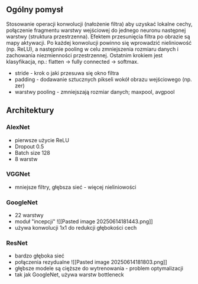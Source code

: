 ## Ogólny pomysł
Stosowanie operacji konwolucji (nałożenie filtra) aby uzyskać lokalne cechy, połączenie fragmentu warstwy wejściowej do jednego neuronu następnej warstwy (struktura przestrzenna). Efektem przesunięcia filtra po obrazie są mapy aktywacji. Po każdej konwolucji powinno się wprowadzić nieliniowość (np. ReLU), a następnie pooling w celu zmniejszenia rozmiaru danych i zachowania niezmienności przestrzennej. Ostatnim krokiem jest klasyfikacja, np.: flatten -> fully connected -> softmax.
* stride - krok o jaki przesuwa się okno filtra
* padding - dodawanie sztucznych pikseli wokół obrazu wejściowego (np. zer)
* warstwy pooling - zmniejszają rozmiar danych; maxpool, avgpool

## Architektury
### AlexNet
* pierwsze użycie ReLU
* Dropout 0.5
* Batch size 128
* 8 warstw

### VGGNet
* mniejsze filtry, głębsza sieć - więcej nieliniowości

### GoogleNet
* 22 warstwy
* moduł "incepcji"
 ![[Pasted image 20250614181443.png]]
 * używa konwolucji 1x1 do redukcji głębokości cech
### ResNet
* bardzo głęboka sieć
* połączenia rezydualne
![[Pasted image 20250614181803.png]]
* głębsze modele są cięższe do wytrenowania - problem optymalizacji
* tak jak GoogleNet, używa warstw bottleneck 